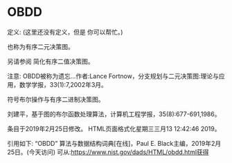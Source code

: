 # OBDD


定义:
(这里还没有定义，但是
你可以帮忙。)



也称为有序二元决策图。



另请参阅
简化有序二值决策图。



注意:
OBDD被称为遗忘…作者:Lance Fortnow，分支规划与二元决策图:理论与应用，数学学报，33(1):7,2002年3月。



符号布尔操作与有序二进制决策图。



刘建平，基于图的布尔函数处理算法，计算机工程学报，35(8):677-691,1986。








条目于2019年2月25日修改。
HTML页面格式化星期三三月13 12:42:46 2019。



引用如下:
“OBDD”
算法与数据结构词典[在线]，Paul E. Black主编，2019年2月25日。(今天访问)
可从:https://www.nist.gov/dads/HTML/obdd.html获得
